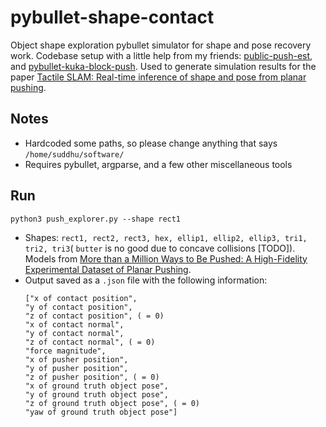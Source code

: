 # pybullet-shape-contact

Object shape exploration pybullet simulator for shape and pose recovery work. Codebase setup with a little help from my friends: [public-push-est](https://github.com/mcubelab/push-est-public), and [pybullet-kuka-block-push](https://github.com/Nima-Fazeli/pybullet-kuka-block-push). Used to generate simulation results for the paper [Tactile SLAM: Real-time inference of shape and pose from planar pushing](https://arxiv.org/pdf/2011.07044.pdf).

## Notes
- Hardcoded some paths, so please change anything that says `/home/suddhu/software/`
- Requires pybullet, argparse, and a few other miscellaneous tools

## Run

```
python3 push_explorer.py --shape rect1
```
- Shapes: ` rect1, rect2, rect3, hex, ellip1, ellip2, ellip3, tri1, tri2, tri3 `( `butter` is no good due to concave collisions [TODO]). Models from [More than a Million Ways to Be Pushed: A High-Fidelity Experimental Dataset of Planar Pushing](https://arxiv.org/abs/1604.04038).
- Output saved as a `.json` file with the following information: 
  ```
  ["x of contact position", 
  "y of contact position", 
  "z of contact position", ( = 0)
  "x of contact normal", 
  "y of contact normal", 
  "z of contact normal", ( = 0)
  "force magnitude",
  "x of pusher position", 
  "y of pusher position", 
  "z of pusher position", ( = 0)
  "x of ground truth object pose", 
  "y of ground truth object pose", 
  "z of ground truth object pose", ( = 0)
  "yaw of ground truth object pose"]
  ```


